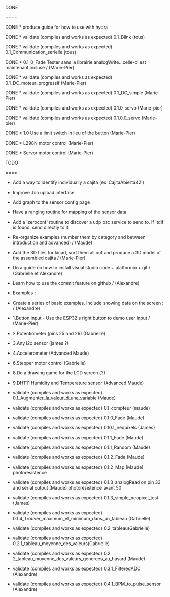 
DONE

====

DONE * produce guide for how to use with hydra

DONE * validate (compiles and works as expected) 0.1_Blink (tous)

DONE * validate (compiles and works as expected) 0.1_Communication_serielle (tous)

DONE * 0.1_0_Fade Tester sans la librairie analogWrite...celle-ci est maintenant incluse / (Marie-Pier)

DONE * validate (compiles and works as expected) 0.1_DC_moteur_progressif (Marie-Pier)

DONE * validate (compiles and works as expected) 0.1_DC_simple (Marie-Pier)

DONE * validate (compiles and works as expected) 0.1.0_servo (Marie-pier)

DONE * validate (compiles and works as expected) 0.1.0.0_servo (Marie-pier)

DONE * 1.0 Use a limit switch in lieu of the button (Marie-Pier)

DONE * L298N motor control (Marie-Pier)

DONE * Servor motor control (Marie-Pier)



TODO

====

* Add a way to identify individually a cajita (ex 'CajitaAbierta42')
* Improve .bin upload interface
* Add graph to the sensor config page
* Have a ranging routine for mapping of the sensor data 
* Add a 'zeroconf' routine to discover a udp osc service to send to. If 'tdlf' is found, send directly to it
* Re-organize examples (number them by category and between introduction and advanced) / (Maude)
* Add the 3D files for kicad, sort them all out and produce a 3D model of the assembled cajita / (Marie-Pier)
* Do a guide on how to install visual studio code + platformio + git / (Gabrielle et Alexandre)
* Learn how to use the commit feature on github / (Alexandre)

* Examples :

* Create a series of basic examples. Include showing data on the screen : / (Alexandre)
* 1.Button input - Use the ESP32's right button to demo user input / (Marie-Pier)
* 2.Potentiometer (pins 25 and 26) (Gabrielle)
* 3.Any i2c sensor (james ?)
* 4.Accelerometer (Advanced Maude)

* 6.Stepper motor control (Gabrielle)

* 8.Do a drawing game for the LCD screen (?)
* 9.DHT11 Humidity and Temperature sensor (Advanced Maude)


* validate (compiles and works as expected) 0.1_Augmenter_la_valeur_d_une_variable (Maude)
* validate (compiles and works as expected) 0.1_compteur (maude)
* validate (compiles and works as expected) 0.1.0_Fade (Maude)
* validate (compiles and works as expected) 0.10.1_neopixels (James)
* validate (compiles and works as expected) 0.1.1_Fade (Maude)
* validate (compiles and works as expected) 0.1.1_Random (Maude)
* validate (compiles and works as expected) 0.1.2_Fade (Maude)
* validate (compiles and works as expected) 0.1.2_Map (Maude) photorésistence
* validate (compiles and works as expected) 0.1.3_analogRead on pin 33 and serial output (Maude) photorésistence avant 50
* validate (compiles and works as expected) 0.1.3_simple_neopixel_test (James)
* validate (compiles and works as expected) 0.1.4_Trouver_maximum_et_minimum_dans_un_tableau (Gabrielle)
* validate (compiles and works as expected) 0.2_tableau(Gabrielle)
* validate (compiles and works as expected) 0.2.1_tableau_moyenne_des_valeurs(Gabrielle)
* validate (compiles and works as expected) 0.2. 2_tableau_moyenne_des_valeurs_generees_au_hasard (Maude)
* validate (compiles and works as expected) 0.3.1_FilteredADC (Alexandre)
* validate (compiles and works as expected) 0.4.1_BPM_to_pulse_sensor (Alexandre)
